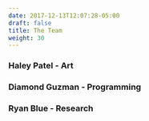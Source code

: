 ```yaml
---
date: 2017-12-13T12:07:28-05:00
draft: false
title: The Team
weight: 30
---
```


### Haley Patel - Art
### Diamond Guzman - Programming
### Ryan Blue - Research
